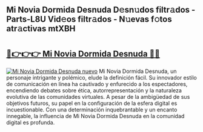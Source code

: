 ## Mi Novia Dormida Desnuda D𝚎sn𝚞dos filtr𝚊dos - Parts-L8U Vid𝚎os filtr𝚊dos - N𝚞evas f𝚘tos atr𝚊ctivas mtXBH

# <h2><a href="http://mb0xyfq.tromn.icu/?c=Mi+Novia+Dormida+Desnuda">🔗👉👉👉 Mi Novia Dormida Desnuda 🔗🔗</a></h2>

[![Mi Novia Dormida Desnuda nuevo](https://i.imgur.com/pEAQMta.gif)](http://mb0xyfq.tromn.icu/?c=Mi+Novia+Dormida+Desnuda)
Mi Novia Dormida Desnuda, un personaje intrigante y polémico, elude la definición fácil. Su innovador estilo de comunicación en línea ha cautivado y enfurecido a los espectadores, encendiendo debates sobre ética, autorrepresentación y la naturaleza evolutiva de las comunidades virtuales. A pesar de la ambigüedad de sus objetivos futuros, su papel en la configuración de la esfera digital es incuestionable. Con una determinación inquebrantable y un encanto innegable, la influencia de Mi Novia Dormida Desnuda en la comunidad digital es profunda.
